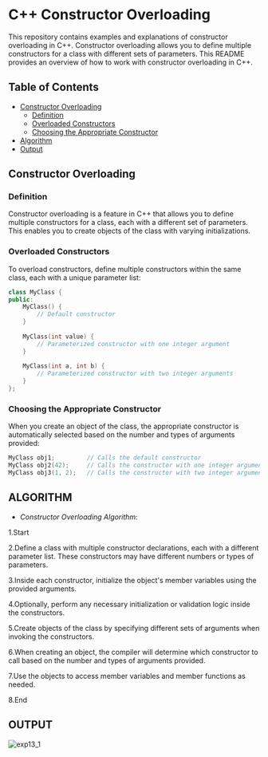 # C++ Constructor Overloading

This repository contains examples and explanations of constructor overloading in C++. Constructor overloading allows you to define multiple constructors for a class with different sets of parameters. This README provides an overview of how to work with constructor overloading in C++.

## Table of Contents
- [Constructor Overloading](#constructor-overloading)
  - [Definition](#definition)
  - [Overloaded Constructors](#overloaded-constructors)
  - [Choosing the Appropriate Constructor](#choosing-the-appropriate-constructor)
- [Algorithm](#algorithm)
- [Output](#output)

## Constructor Overloading

### Definition

Constructor overloading is a feature in C++ that allows you to define multiple constructors for a class, each with a different set of parameters. This enables you to create objects of the class with varying initializations.

### Overloaded Constructors

To overload constructors, define multiple constructors within the same class, each with a unique parameter list:

```cpp
class MyClass {
public:
    MyClass() {
        // Default constructor
    }
    
    MyClass(int value) {
        // Parameterized constructor with one integer argument
    }
    
    MyClass(int a, int b) {
        // Parameterized constructor with two integer arguments
    }
};
```

### Choosing the Appropriate Constructor

When you create an object of the class, the appropriate constructor is automatically selected based on the number and types of arguments provided:

```cpp
MyClass obj1;         // Calls the default constructor
MyClass obj2(42);     // Calls the constructor with one integer argument
MyClass obj3(1, 2);   // Calls the constructor with two integer arguments
```
## **ALGORITHM**

- *Constructor Overloading Algorithm*:

1.Start

2.Define a class with multiple constructor declarations, each with a different parameter list. These constructors may have different numbers or types of parameters.

3.Inside each constructor, initialize the object's member variables using the provided arguments.

4.Optionally, perform any necessary initialization or validation logic inside the constructors.

5.Create objects of the class by specifying different sets of arguments when invoking the constructors.

6.When creating an object, the compiler will determine which constructor to call based on the number and types of arguments provided.

7.Use the objects to access member variables and member functions as needed.

8.End

## **OUTPUT**


![exp13_1](https://github.com/Purvansha022609/Constructors-Overloading/assets/139473344/e8df6652-a2e9-4564-91fd-0d7832690d8d)

